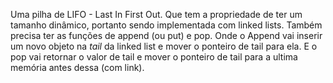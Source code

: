Uma pilha de LIFO - Last In First Out.
Que tem a propriedade de ter um tamanho dinâmico, portanto sendo implementada com linked lists. Também precisa ter as funções de append (ou put) e pop. Onde o Append vai inserir um novo objeto na *tail* da linked list e mover o ponteiro de tail para ela. E o pop vai retornar o valor de tail e mover o ponteiro de tail para a ultima memória antes dessa (com link).